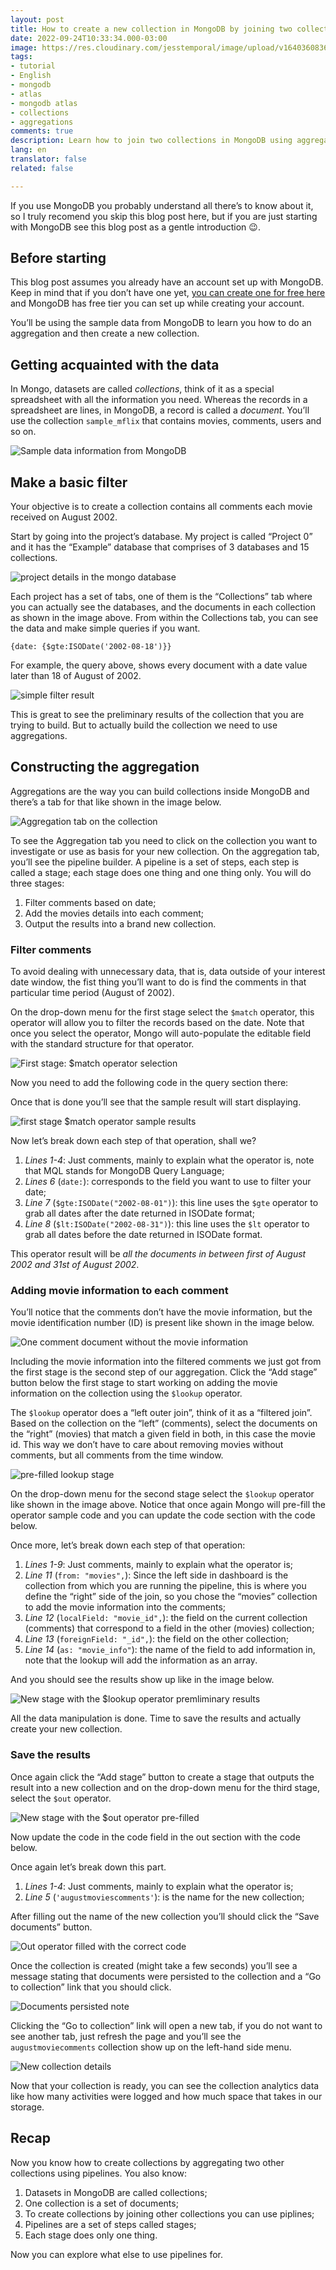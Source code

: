 ```yaml
---
layout: post
title: How to create a new collection in MongoDB by joining two collections
date: 2022-09-24T10:33:34.000-03:00
image: https://res.cloudinary.com/jesstemporal/image/upload/v1640360836/covers/tutorial_gfgm5n.png
tags:
- tutorial
- English
- mongodb
- atlas
- mongodb atlas
- collections
- aggregations
comments: true
description: Learn how to join two collections in MongoDB using aggregation
lang: en
translator: false
related: false

---
```


If you use MongoDB you probably understand all there’s to know about it, so I truly recomend you skip this blog post here, but if you are just starting with MongoDB see this blog post as a gentle introduction 😉.

## Before starting

This blog post assumes you already have an account set up with MongoDB. Keep in mind that if you don’t have one yet, [you can create one for free here](https://www.mongodb.com/cloud/atlas/register) and MongoDB has free tier you can set up while creating your account.

You’ll be using the sample data from MongoDB to learn you how to do an aggregation and then create a new collection. 

## Getting acquainted with the data

In Mongo, datasets are called *collections*, think of it as a special spreadsheet with all the information you need. Whereas the records in a spreadsheet are lines, in MongoDB, a record is called a *document*. You’ll use the collection `sample_mflix` that contains movies, comments, users and so on.

![Sample data information from MongoDB](https://res.cloudinary.com/jesstemporal/image/upload/v1664032162/mongodb/sample-data-mongodb-mflix_em8syi.jpg)

## Make a basic filter

Your objective is to create a collection contains all comments each movie received on August 2002.

Start by going into the project’s database. My project is called “Project 0” and it has the “Example” database that comprises of 3 databases and 15 collections.

![project details in the mongo database](https://res.cloudinary.com/jesstemporal/image/upload/v1664226998/mongodb/02-my-project-details-in-mongodb_cpd7a5.jpg)

Each project has a set of tabs, one of them is the “Collections” tab where you can actually see the databases, and the documents in each collection as shown in the image above. From within the Collections tab, you can see the data and make simple queries if you want.

```
{date: {$gte:ISODate('2002-08-18')}}
```

For example, the query above, shows every document with a date value later than 18 of August of 2002.

![simple filter result](https://res.cloudinary.com/jesstemporal/image/upload/v1664227018/mongodb/03-simple-filter-query-mongodb_udymc0.jpg)

This is great to see the preliminary results of the collection that you are trying to build. But to actually build the collection we need to use aggregations.

## Constructing the aggregation

Aggregations are the way you can build collections inside MongoDB and there’s a tab for that like shown in the image below.

![Aggregation tab on the collection](https://res.cloudinary.com/jesstemporal/image/upload/v1664227026/mongodb/04-aggregation-tab-for-mflix-comments_qvghve.png)

To see the Aggregation tab you need to click on the collection you want to investigate or use as basis for your new collection. On the aggregation tab, you’ll see the pipeline builder. A pipeline is a set of steps, each step is called a stage; each stage does one thing and one thing only. You will do three stages:

1. Filter comments based on date;
1. Add the movies details into each comment;
1. Output the results into a brand new collection.

### Filter comments

To avoid dealing with unnecessary data, that is, data outside of your interest date window, the fist thing you’ll want to do is find the comments in that particular time period (August of 2002).

On the drop-down menu for the first stage select the `$match` operator, this operator will allow you to filter the records based on the date. Note that once you select the operator, Mongo will auto-populate the editable field with the standard structure for that operator.

![First stage: $match operator selection](https://res.cloudinary.com/jesstemporal/image/upload/v1664230618/mongodb/05-match-operator-pre-filled-on-aggregation-stage_ddkexu.png)
 
Now you need to add the following code in the query section there:

<script src="https://gist.github.com/jtemporal/056a2fad3d8c3c2339f2f0f0fe26f80d.js"></script>

Once that is done you’ll see that the sample result will start displaying.

![first stage $match operator sample results](https://res.cloudinary.com/jesstemporal/image/upload/v1664230861/mongodb/06-preliminary-results-match-operator_ltitcl.png)

Now let’s break down each step of that operation, shall we?

1. *Lines 1-4*: Just comments, mainly to explain what the operator is, note that MQL stands for MongoDB Query Language;
1. *Lines 6* (`date:`): corresponds to the field you want to use to filter your date;
1. *Line 7* (`$gte:ISODate("2002-08-01")`): this line uses the `$gte` operator to grab all dates after the date returned in ISODate format; 
1. *Line 8* (`$lt:ISODate("2002-08-31")`): this line uses the `$lt` operator to grab all dates before the date returned in ISODate format.

This operator result will be *all the documents in between first of August 2002 and 31st of August 2002*.

### Adding movie information to each comment

You’ll notice that the comments don’t have the movie information, but the movie identification number (ID) is present like shown in the image below.

![One comment document without the movie information](https://res.cloudinary.com/jesstemporal/image/upload/v1664230868/mongodb/07-one-comment-record-from-mongodb_qv98s8.jpg)

Including the movie information into the filtered comments we just got from the first stage is the second step of our aggregation. Click the “Add stage” button below the first stage to start working on adding the movie information on the collection using the `$lookup` operator.

The `$lookup` operator does a “left outer join”, think of it as a “filtered join”. Based on the collection on the “left” (comments), select the documents on the “right” (movies) that match a given field in both, in this case the movie id. This way we don’t have to care about removing movies without comments, but all comments from the time window.

![pre-filled lookup stage](https://res.cloudinary.com/jesstemporal/image/upload/v1664230905/mongodb/08-lookup-stage-added-pre-filled_q6kdg1.png)

On the drop-down menu for the second stage select the `$lookup` operator like shown in the image above. Notice that once again Mongo will pre-fill the operator sample code and you can update the code section with the code below.

<script src="https://gist.github.com/jtemporal/43336d966c612007b68bb304d6ccb9e9.js"></script>

Once more, let’s break down each step of that operation:

1. *Lines 1-9*: Just comments, mainly to explain what the operator is;
1. *Line 11* (`from: "movies",`): Since the left side in dashboard is the collection from which you are running the pipeline, this is where you define the “right” side of the join, so you chose the “movies” collection to add the movie information into the comments;
1. *Line 12* (`localField: "movie_id",`): the field on the current collection (comments) that correspond to a field in the other (movies) collection;
1. *Line 13* (`foreignField: "_id",`): the field on the other collection;
1. *Line 14* (`as: "movie_info"`): the name of the field to add information in, note that the lookup will add the information as an array.

And you should see the results show up like in the image below.

![New stage with the $lookup operator premliminary results](https://res.cloudinary.com/jesstemporal/image/upload/v1664233089/mongodb/09-preliminary-results-lookup-operator_evgamh.png)

All the data manipulation is done. Time to save the results and actually create your new collection.

### Save the results

Once again click the “Add stage” button to create a stage that outputs the result into a new collection and on the drop-down menu for the third stage, select the `$out` operator.

![New stage with the $out operator pre-filled](https://res.cloudinary.com/jesstemporal/image/upload/v1664233091/mongodb/10-pre-filled-out-operator_fdm7eo.png)

Now update the code in the code field in the out section with the code below.

<script src="https://gist.github.com/jtemporal/84f28ec4d148c83c627b0c9642378e13.js"></script>

Once again let’s break down this part.

1. *Lines 1-4*: Just comments, mainly to explain what the operator is;
1. *Line 5* (`'augustmoviescomments'`): is the name for the new collection;

After filling out the name of the new collection you’ll should click the “Save documents” button.

![Out operator filled with the correct code](https://res.cloudinary.com/jesstemporal/image/upload/v1664233827/mongodb/11-out-operator-with-save-documents-button_zousvw.png)

Once the collection is created (might take a few seconds) you’ll see a message stating that documents were persisted to the collection and a “Go to collection” link that you should click.

![Documents persisted note](https://res.cloudinary.com/jesstemporal/image/upload/v1664233828/mongodb/12-out-operator-saved-documents_afzssm.png)

Clicking the “Go to collection” link will open a new tab, if you do not want to see another tab, just refresh the page and you’ll see the `augustmoviecomments` collection show up on the left-hand side menu.

![New collection details](https://res.cloudinary.com/jesstemporal/image/upload/v1664235178/mongodb/13-final-collection-result_xv262x.png)

Now that your collection is ready, you can see the collection analytics data like how many activities were logged and how much space that takes in our storage.

## Recap

Now you know how to create collections by aggregating two other collections using pipelines. You also know:

1. Datasets in MongoDB are called collections;
1. One collection is a set of documents;
1. To create collections by joining other collections you can use piplines;
1. Pipelines are a set of steps called stages;
1. Each stage does only one thing.

Now you can explore what else to use pipelines for.